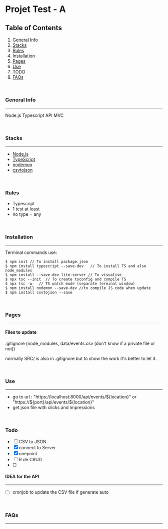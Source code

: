 # Projet Test - A

## Table of Contents
1. [General Info](#general-info)
2. [Stacks](#stacks)
3. [Rules](#rules)
4. [Installation](#installation)
5. [Pages](#pages)
6. [Use](#use)
7. [TODO](#todo)
8. [FAQs](#faqs)

<br/>

### General Info
---
Node.js Typescript API MVC

<br/>

### Stacks
---
- [Node.js](https://nodejs.org/en/)
- [TypeScript](https://www.typescriptlang.org/)
- [nodemon](https://www.npmjs.com/package/nodemon)
- [csvtojson](https://www.npmjs.com/package/csvtojson)


<br/>

### Rules

- Typescript
- 1 test at least
- no type = any


<br/>

### Installation
---

Terminal commands use:

```
$ npm init // To install package.json
$ npm install typescript --save-dev   // To install TS and also node_modules
$ npm install --save-dev lite-server // To visualise
$ npx tsc --init  // To create tsconfig and compile TS
$ npx tsc -w   // TS watch mode (separate terminal window)
$ npm install nodemon --save-dev //to compile JS code when update
$ npm install csvtojson --save
```

<br/>

### Pages
---


#### Files to update
.gitignore (node_modules, data/events.csv (don't know if a private file or not))

normally SRC/ is also in .gitignore but to show the work it's better to let it.


<br/>

### Use
---
- go to url : "https://localhost:8000/api/events/${location}" or "https://${port}/api/events/${location}"
- get json file with clicks and impressions

<br/>

### Todo
- [ ] CSV to JSON
- [X] connect to Server
- [X] onepoint
- [ ] R de CRUD
- [ ] 




#### IDEA for the API
---
- [ ] cronjob to update the CSV file if generate auto

<br/>

### FAQs
---




